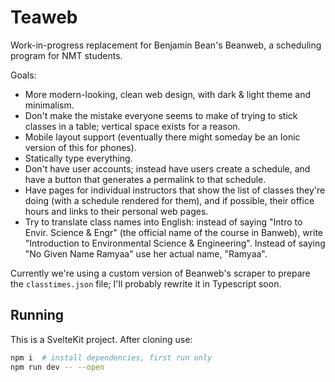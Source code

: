 # Teaweb

Work-in-progress replacement for Benjamin Bean's Beanweb, a scheduling
program for NMT students.

Goals:

-   More modern-looking, clean web design, with dark & light theme and
    minimalism.
-   Don't make the mistake everyone seems to make of trying to stick
    classes in a table; vertical space exists for a reason.
-   Mobile layout support (eventually there might someday be an Ionic
    version of this for phones).
-   Statically type everything.
-   Don't have user accounts; instead have users create a schedule, and
    have a button that generates a permalink to that schedule.
-   Have pages for individual instructors that show the list of classes
    they're doing (with a schedule rendered for them), and if possible,
    their office hours and links to their personal web pages.
-   Try to translate class names into English: instead of saying "Intro
    to Envir. Science & Engr" (the official name of the course in
    Banweb), write "Introduction to Environmental Science &
    Engineering". Instead of saying "No Given Name Ramyaa" use her
    actual name, "Ramyaa".

Currently we're using a custom version of Beanweb's scraper to prepare
the `classtimes.json` file; I'll probably rewrite it in Typescript
soon.

## Running

This is a SvelteKit project. After cloning use:

```bash
npm i  # install dependencies, first run only
npm run dev -- --open
```
